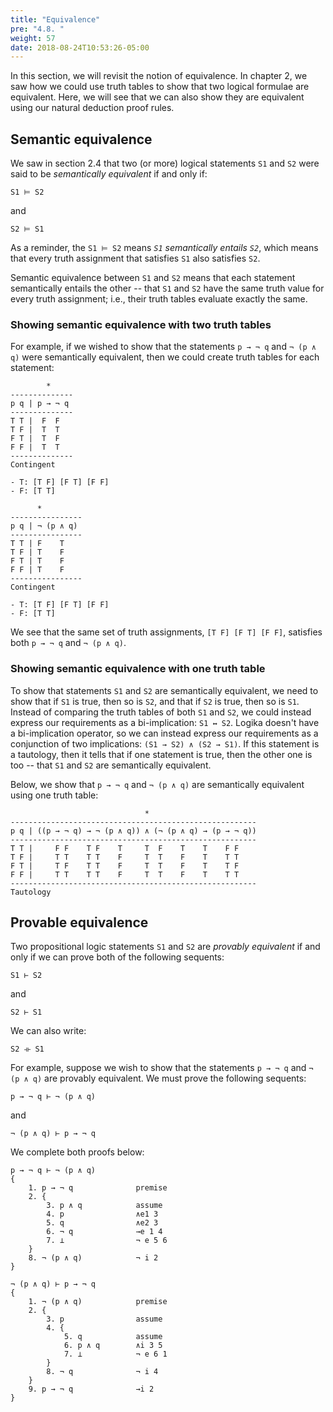 ```yaml
---
title: "Equivalence"
pre: "4.8. "
weight: 57
date: 2018-08-24T10:53:26-05:00
---
```


In this section, we will revisit the notion of equivalence. In chapter 2, we saw how we could use truth tables to show that two logical formulae are equivalent. Here, we will see that we can also show they are equivalent using our natural deduction proof rules.

## Semantic equivalence

We saw in section 2.4 that two (or more) logical statements `S1` and `S2` were said to be *semantically equivalent* if and only if:

```text
S1 ⊨ S2
```

and 

```text
S2 ⊨ S1
```

As a reminder, the `S1 ⊨ S2` means *`S1` semantically entails `S2`*, which means that every truth assignment that satisfies `S1` also satisfies `S2`. 

Semantic equivalence between `S1` and `S2` means that each statement semantically entails the other -- that `S1` and `S2` have the same truth value for every truth assignment; i.e., their truth tables evaluate exactly the same. 

### Showing semantic equivalence with two truth tables

For example, if we wished to show that the statements `p → ¬ q` and `¬ (p ∧ q)` were semantically equivalent, then we could create truth tables for each statement:

```text
        *
--------------
p q | p → ¬ q
--------------
T T |  F  F
T F |  T  T
F T |  T  F
F F |  T  T
--------------
Contingent

- T: [T F] [F T] [F F]
- F: [T T]
```

```text
      *
----------------
p q | ¬ (p ∧ q)
----------------
T T | F    T
T F | T    F
F T | T    F
F F | T    F
----------------
Contingent

- T: [T F] [F T] [F F]
- F: [T T]
```

We see that the same set of truth assignments, `[T F] [F T] [F F]`, satisfies both `p → ¬ q` and `¬ (p ∧ q)`.

### Showing semantic equivalence with one truth table

To show that statements `S1` and `S2` are semantically equivalent, we need to show that if `S1` is true, then so is `S2`, and that if `S2` is true, then so is `S1`. Instead of comparing the truth tables of both `S1` and `S2`, we could instead express our requirements as a bi-implication: `S1 ↔ S2`. Logika doesn't have a bi-implication operator, so we can instead express our requirements as a conjunction of two implications: `(S1 → S2) ∧ (S2 → S1)`. If this statement is a tautology, then it tells that if one statement is true, then the other one is too -- that `S1` and `S2` are semantically equivalent.

Below, we show that `p → ¬ q` and `¬ (p ∧ q)` are semantically equivalent using one truth table:

```text
                              *
-------------------------------------------------------
p q | ((p → ¬ q) → ¬ (p ∧ q)) ∧ (¬ (p ∧ q) → (p → ¬ q))
-------------------------------------------------------
T T |     F F    T F    T     T  F    T    T    F F 
T F |     T T    T T    F     T  T    F    T    T T
F T |     T F    T T    F     T  T    F    T    T F
F F |     T T    T T    F     T  T    F    T    T T
-------------------------------------------------------
Tautology
```

## Provable equivalence

Two propositional logic statements `S1` and `S2` are *provably equivalent* if and only if we can prove both of the following sequents:

```text
S1 ⊢ S2
```

and

```text
S2 ⊢ S1
```

We can also write:

```text
S2 ⟛ S1
```

For example, suppose we wish to show that the statements `p → ¬ q` and `¬ (p ∧ q)` are provably equivalent. We must prove the following sequents:

```text
p → ¬ q ⊢ ¬ (p ∧ q)
```

and

```text
¬ (p ∧ q) ⊢ p → ¬ q
```

We complete both proofs below:

```text
p → ¬ q ⊢ ¬ (p ∧ q)
{
    1. p → ¬ q              premise
    2. {
        3. p ∧ q            assume
        4. p                ∧e1 3
        5. q                ∧e2 3
        6. ¬ q              →e 1 4
        7. ⊥                ¬ e 5 6  
    }
    8. ¬ (p ∧ q)            ¬ i 2
}
```

```text
¬ (p ∧ q) ⊢ p → ¬ q
{
    1. ¬ (p ∧ q)            premise
    2. {
        3. p                assume
        4. {
            5. q            assume
            6. p ∧ q        ∧i 3 5
            7. ⊥            ¬ e 6 1
        }
        8. ¬ q              ¬ i 4
    }
    9. p → ¬ q              →i 2
}
```


